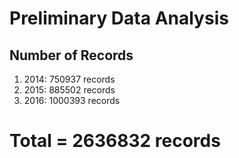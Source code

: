 # Preliminary Data Analysis
## Number of Records
1. 2014: 750937 records
2. 2015: 885502 records
3. 2016: 1000393 records  
# Total = 2636832 records
